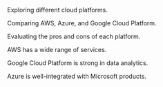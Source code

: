Exploring different cloud platforms.

Comparing AWS, Azure, and Google Cloud Platform.

Evaluating the pros and cons of each platform.

AWS has a wide range of services.

Google Cloud Platform is strong in data analytics.

Azure is well-integrated with Microsoft products.
